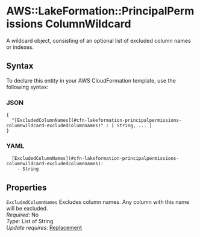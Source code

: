 # AWS::LakeFormation::PrincipalPermissions ColumnWildcard<a name="aws-properties-lakeformation-principalpermissions-columnwildcard"></a>

A wildcard object, consisting of an optional list of excluded column names or indexes\.

## Syntax<a name="aws-properties-lakeformation-principalpermissions-columnwildcard-syntax"></a>

To declare this entity in your AWS CloudFormation template, use the following syntax:

### JSON<a name="aws-properties-lakeformation-principalpermissions-columnwildcard-syntax.json"></a>

```
{
  "[ExcludedColumnNames](#cfn-lakeformation-principalpermissions-columnwildcard-excludedcolumnnames)" : [ String, ... ]
}
```

### YAML<a name="aws-properties-lakeformation-principalpermissions-columnwildcard-syntax.yaml"></a>

```
  [ExcludedColumnNames](#cfn-lakeformation-principalpermissions-columnwildcard-excludedcolumnnames): 
    - String
```

## Properties<a name="aws-properties-lakeformation-principalpermissions-columnwildcard-properties"></a>

`ExcludedColumnNames`  <a name="cfn-lakeformation-principalpermissions-columnwildcard-excludedcolumnnames"></a>
Excludes column names\. Any column with this name will be excluded\.  
*Required*: No  
*Type*: List of String  
*Update requires*: [Replacement](https://docs.aws.amazon.com/AWSCloudFormation/latest/UserGuide/using-cfn-updating-stacks-update-behaviors.html#update-replacement)